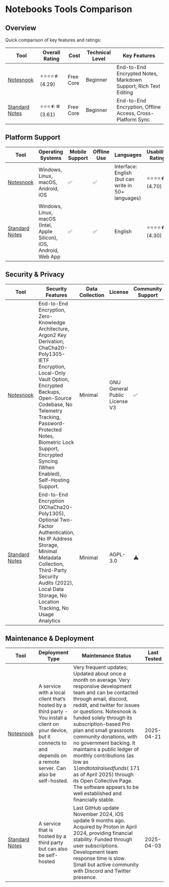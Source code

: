 # Notebooks Tools Comparison
## Overview
Quick comparison of key features and ratings:

| Tool | Overall Rating | Cost | Technical Level | Key Features |
|------|----------------|------|-----------------|--------------|
| [Notesnook](https://notesnook.com/) | ⭐⭐⭐⭐⯪ (4.29) | Free Core | Beginner | End-to-End Encrypted Notes, Markdown Support, Rich Text Editing |
| [Standard Notes](https://standardnotes.com/) | ⭐⭐⭐⯪☆ (3.61) | Free Core | Beginner | End-to-End Encryption, Offline Access, Cross-Platform Sync |

## Platform Support
| Tool | Operating Systems | Mobile Support | Offline Use | Languages | Usability Rating |
|------|------------------|----------------|--------------|-----------|------------------|
| [Notesnook](https://notesnook.com/) | Windows, Linux, macOS, Android, iOS | ✅ | ✅ | Interface: English (but can write in 50+ languages) | ⭐⭐⭐⭐⯪ (4.70) |
| [Standard Notes](https://standardnotes.com/) | Windows, Linux, macOS (Intel, Apple Silicon), iOS, Android, Web App | ✅ | ✅ | English | ⭐⭐⭐⭐⯪ (4.30) |

## Security & Privacy
| Tool | Security Features | Data Collection | License | Community Support | Security Rating |
|------|-------------------|-----------------|----------|------------------|----------------|
| [Notesnook](https://notesnook.com/) | End-to-End Encryption, Zero-Knowledge Architecture, Argon2 Key Derivation, ChaCha20-Poly1305-IETF Encryption, Local-Only Vault Option, Encrypted Backups, Open-Source Codebase, No Telemetry Tracking, Password-Protected Notes, Biometric Lock Support, Encrypted Syncing (When Enabled), Self-Hosting Support. | Minimal | GNU General Public License V3 | ✅ | ⭐⭐⭐⭐☆ (4.20) |
| [Standard Notes](https://standardnotes.com/) | End-to-End Encryption (XChaCha20-Poly1305), Optional Two-Factor Authentication, No IP Address Storage, Minimal Metadata Collection, Third-Party Security Audits (2022), Local Data Storage, No Location Tracking, No Usage Analytics | Minimal | AGPL-3.0 | ⚠️ | ⭐⭐⭐⭐☆ (4.20) |

## Maintenance & Deployment
| Tool | Deployment Type | Maintenance Status | Last Tested | Maintenance Rating |
|------|----------------|-------------------|-------------|-------------------|
| [Notesnook](https://notesnook.com/) | A service with a local client that’s hosted by a third party - You install a client on your device, but it connects to and depends on a remote server. Can also be self-hosted. | Very frequent updates; Updated about once a month on average. Very responsive development team and can be contacted through email, discord, reddit, and twitter for issues or questions. Notesnook is funded solely through its subscription-based Pro plan and small grassroots community donations, with no government backing. It maintains a public ledger of monthly contributions (as low as $1) and total raised funds (~$171 as of April 2025) through its Open Collective Page. The software appears to be well established and financially stable. | 2025-04-21 | ⭐⭐⭐⯪☆ (3.30) |
| [Standard Notes](https://standardnotes.com/) | A service that is hosted by a third party but can also be self-hosted | Last GitHub update November 2024, iOS update 9 months ago. Acquired by Proton in April 2024, providing financial stability. Funded through user subscriptions. Development team response time is slow. Small but active community with Discord and Twitter presence. | 2025-04-03 | ⭐⭐⯪☆☆ (2.70) |

